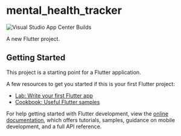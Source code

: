 # mental_health_tracker

![Visual Studio App Center Builds](https://build.appcenter.ms/v0.1/apps/d07ebb83-4381-44e0-b454-8090936b93d8/branches/main/badge)

A new Flutter project.

## Getting Started

This project is a starting point for a Flutter application.

A few resources to get you started if this is your first Flutter project:

- [Lab: Write your first Flutter app](https://docs.flutter.dev/get-started/codelab)
- [Cookbook: Useful Flutter samples](https://docs.flutter.dev/cookbook)

For help getting started with Flutter development, view the
[online documentation](https://docs.flutter.dev/), which offers tutorials,
samples, guidance on mobile development, and a full API reference.
